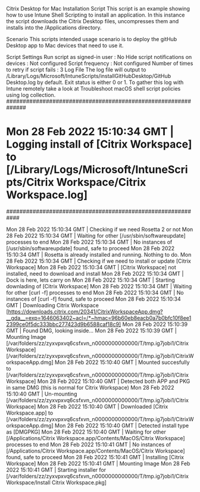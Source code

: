 Citrix Desktop for Mac Installation Script
This script is an example showing how to use Intune Shell Scripting to install an application. In this instance the script downloads the Citrix Desktop files, uncompresses them and installs into the /Applications directory.

Scenario
This scripts intended usage scenario is to deploy the gitHub Desktop app to Mac devices that need to use it.

Script Settings
Run script as signed-in user : No
Hide script notifications on devices : Not configured
Script frequency : Not configured
Number of times to retry if script fails : 3
Log File
The log file will output to /Library/Logs/Microsoft/IntuneScripts/installGitHubDesktop/GitHub Desktop.log by default. Exit status is either 0 or 1. To gather this log with Intune remotely take a look at Troubleshoot macOS shell script policies using log collection.
##############################################################
# Mon 28 Feb 2022 15:10:34 GMT | Logging install of [Citrix Workspace] to [/Library/Logs/Microsoft/IntuneScripts/Citrix Workspace/Citrix Workspace.log]
############################################################

Mon 28 Feb 2022 15:10:34 GMT | Checking if we need Rosetta 2 or not
Mon 28 Feb 2022 15:10:34 GMT | Waiting for other [/usr/sbin/softwareupdate] processes to end
Mon 28 Feb 2022 15:10:34 GMT | No instances of [/usr/sbin/softwareupdate] found, safe to proceed
Mon 28 Feb 2022 15:10:34 GMT | Rosetta is already installed and running. Nothing to do.
Mon 28 Feb 2022 15:10:34 GMT | Checking if we need to install or update [Citrix Workspace]
Mon 28 Feb 2022 15:10:34 GMT | [Citrix Workspace] not installed, need to download and install
Mon 28 Feb 2022 15:10:34 GMT | Dock is here, lets carry on
Mon 28 Feb 2022 15:10:34 GMT | Starting downlading of [Citrix Workspace]
Mon 28 Feb 2022 15:10:34 GMT | Waiting for other [curl -f] processes to end
Mon 28 Feb 2022 15:10:34 GMT | No instances of [curl -f] found, safe to proceed
Mon 28 Feb 2022 15:10:34 GMT | Downloading Citrix Workspace [https://downloads.citrix.com/20341/CitrixWorkspaceApp.dmg?__gda__=exp=1646063402~acl=/*~hmac=96b60eb8eacb0a7b0bfc10f8ee12399ce0f5dc333bbc277423d9b6588caf18c9]
Mon 28 Feb 2022 15:10:39 GMT | Found DMG, looking inside...
Mon 28 Feb 2022 15:10:39 GMT | Mounting Image [/var/folders/zz/zyxvpxvq6csfxvn_n0000000000000/T/tmp.ig7jobi1/Citrix Workspace] [/var/folders/zz/zyxvpxvq6csfxvn_n0000000000000/T/tmp.ig7jobi1/CitrixWorkspaceApp.dmg]
Mon 28 Feb 2022 15:10:40 GMT | Mounted succesfully to [/var/folders/zz/zyxvpxvq6csfxvn_n0000000000000/T/tmp.ig7jobi1/Citrix Workspace]
Mon 28 Feb 2022 15:10:40 GMT | Detected both APP and PKG in same DMG (this is normal for Citrix Workspace)
Mon 28 Feb 2022 15:10:40 GMT | Un-mounting [/var/folders/zz/zyxvpxvq6csfxvn_n0000000000000/T/tmp.ig7jobi1/Citrix Workspace]
Mon 28 Feb 2022 15:10:40 GMT | Downloaded [Citrix Workspace.app] to [/var/folders/zz/zyxvpxvq6csfxvn_n0000000000000/T/tmp.ig7jobi1/CitrixWorkspaceApp.dmg]
Mon 28 Feb 2022 15:10:40 GMT | Detected install type as [DMGPKG]
Mon 28 Feb 2022 15:10:40 GMT | Waiting for other [/Applications/Citrix Workspace.app/Contents/MacOS/Citrix Workspace] processes to end
Mon 28 Feb 2022 15:10:41 GMT | No instances of [/Applications/Citrix Workspace.app/Contents/MacOS/Citrix Workspace] found, safe to proceed
Mon 28 Feb 2022 15:10:41 GMT | Installing [Citrix Workspace]
Mon 28 Feb 2022 15:10:41 GMT | Mounting Image
Mon 28 Feb 2022 15:10:41 GMT | Starting installer for [/var/folders/zz/zyxvpxvq6csfxvn_n0000000000000/T/tmp.ig7jobi1/Citrix Workspace/Install Citrix Workspace.pkg]
